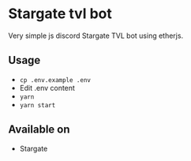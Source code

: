 # Stargate tvl bot
Very simple js discord Stargate TVL bot using etherjs.

## Usage

* ```cp .env.example .env```
* Edit .env content
* ```yarn```
* ```yarn start```

## Available on

* Stargate